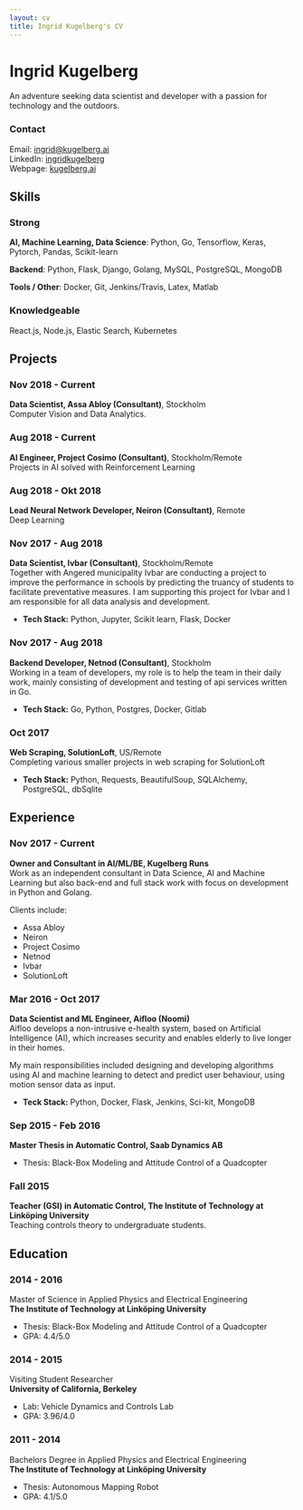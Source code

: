 ```yaml
---
layout: cv
title: Ingrid Kugelberg's CV
---
```

# Ingrid Kugelberg  

An adventure seeking data scientist and developer with a passion for technology and the outdoors.

### Contact 
<div id="webaddress">
<!--Phone: <a href="#">+46 (0)722-034579</a> <br> -->
Email: <a href="ingrid@kugelberg.ai">ingrid@kugelberg.ai</a> <br>  
LinkedIn: <a href="https://www.linkedin.com/in/ingridkugelberg/" target="_blank"> ingridkugelberg</a><br>
Webpage: <a href="http://kugelberg.ai">kugelberg.ai</a> <br>
</div>

## Skills

### Strong
**AI, Machine Learning, Data Science**: Python, Go, Tensorflow, Keras, Pytorch, Pandas, Scikit-learn
 
**Backend**: Python, Flask, Django, Golang, MySQL, PostgreSQL, MongoDB

**Tools / Other**: Docker, Git, Jenkins/Travis, Latex, Matlab

### Knowledgeable
React.js, Node.js, Elastic Search, Kubernetes


## Projects

### Nov 2018 - Current
__Data Scientist, Assa Abloy (Consultant)__, Stockholm  
Computer Vision and Data Analytics.

### Aug 2018 - Current
__AI Engineer, Project Cosimo (Consultant)__, Stockholm/Remote  
Projects in AI solved with Reinforcement Learning

### Aug 2018 - Okt 2018
__Lead Neural Network Developer, Neiron (Consultant)__, Remote  
Deep Learning

### Nov 2017 - Aug 2018  
__Data Scientist, Ivbar (Consultant)__, Stockholm/Remote  
Together with Angered municipality Ivbar are conducting a project to improve the performance in schools by predicting the truancy of students to facilitate preventative measures. I am supporting this project for Ivbar and I am responsible for all data analysis and development.

- **Tech Stack:** Python, Jupyter, Scikit learn, Flask, Docker

### Nov 2017 - Aug 2018  
__Backend Developer, Netnod (Consultant)__, Stockholm   
Working in a team of developers, my role is to help the team in their daily work, mainly consisting of development and testing of api services written in Go.

- **Tech Stack:** Go, Python, Postgres, Docker, Gitlab

### Oct 2017  
__Web Scraping, SolutionLoft__, US/Remote  
Completing various smaller projects in web scraping for SolutionLoft

- **Tech Stack:** Python, Requests, BeautifulSoup, SQLAlchemy, PostgreSQL, dbSqlite

## Experience

### Nov 2017 - Current  
__Owner and Consultant in AI/ML/BE, Kugelberg Runs__  
Work as an independent consultant in Data Science, AI and Machine Learning but also back-end and full stack work with focus on development in Python and Golang.  
  
Clients include: 

 - Assa Abloy
 - Neiron
 - Project Cosimo
 - Netnod
 - Ivbar
 - SolutionLoft

### Mar 2016 - Oct 2017    
__Data Scientist and ML Engineer, Aifloo (Noomi)__  
Aifloo develops a non-intrusive e-health system, based on Artificial Intelligence (AI), which increases security and enables elderly to live longer in their homes.  

My main responsibilities included designing and developing algorithms using AI and machine learning to detect and predict user behaviour, using motion sensor data as input.

- **Teck Stack:** Python, Docker, Flask, Jenkins, Sci-kit, MongoDB

### Sep 2015 - Feb 2016    
__Master Thesis in Automatic Control, Saab Dynamics AB__  

 - Thesis: Black-Box Modeling and Attitude Control of a Quadcopter

### Fall 2015   
__Teacher (GSI) in Automatic Control, The Institute of Technology at Linköping University__  
Teaching controls theory to undergraduate students.

## Education

### 2014 - 2016  
Master of Science in Applied Physics and Electrical Engineering  
__The Institute of Technology at Linköping University__

- Thesis: Black-Box Modeling and Attitude Control of a Quadcopter
- GPA: 4.4/5.0

### 2014 - 2015  
Visiting Student Researcher   
__University of California, Berkeley__

- Lab: Vehicle Dynamics and Controls Lab
- GPA: 3.96/4.0

### 2011 - 2014  
Bachelors Degree in Applied Physics and Electrical Engineering  
__The Institute of Technology at Linköping University__

- Thesis: Autonomous Mapping Robot
- GPA: 4.1/5.0
<br><br>

<!-- ### Footer

Last updated: Aug 2018 -->


